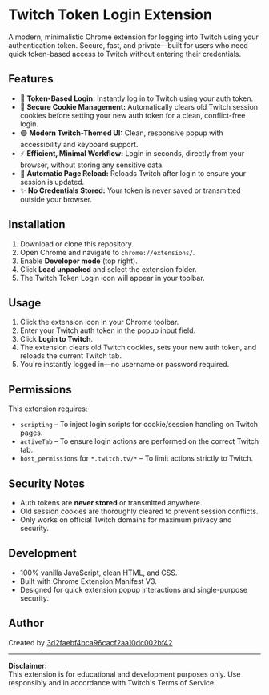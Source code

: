# Twitch Token Login Extension

A modern, minimalistic Chrome extension for logging into Twitch using your authentication token. Secure, fast, and private—built for users who need quick token-based access to Twitch without entering their credentials.

## Features

- 🔑 **Token-Based Login:** Instantly log in to Twitch using your auth token.
- 🧹 **Secure Cookie Management:** Automatically clears old Twitch session cookies before setting your new auth token for a clean, conflict-free login.
- 🟣 **Modern Twitch-Themed UI:** Clean, responsive popup with accessibility and keyboard support.
- ⚡ **Efficient, Minimal Workflow:** Login in seconds, directly from your browser, without storing any sensitive data.
- 🔄 **Automatic Page Reload:** Reloads Twitch after login to ensure your session is updated.
- ✨ **No Credentials Stored:** Your token is never saved or transmitted outside your browser.

## Installation

1. Download or clone this repository.
2. Open Chrome and navigate to `chrome://extensions/`.
3. Enable **Developer mode** (top right).
4. Click **Load unpacked** and select the extension folder.
5. The Twitch Token Login icon will appear in your toolbar.

## Usage

1. Click the extension icon in your Chrome toolbar.
2. Enter your Twitch auth token in the popup input field.
3. Click **Login to Twitch**.
4. The extension clears old Twitch cookies, sets your new auth token, and reloads the current Twitch tab.
5. You're instantly logged in—no username or password required.

## Permissions

This extension requires:
- `scripting` – To inject login scripts for cookie/session handling on Twitch pages.
- `activeTab` – To ensure login actions are performed on the correct Twitch tab.
- `host_permissions` for `*.twitch.tv/*` – To limit actions strictly to Twitch.

## Security Notes

- Auth tokens are **never stored** or transmitted anywhere.
- Old session cookies are thoroughly cleared to prevent session conflicts.
- Only works on official Twitch domains for maximum privacy and security.

## Development

- 100% vanilla JavaScript, clean HTML, and CSS.
- Built with Chrome Extension Manifest V3.
- Designed for quick extension popup interactions and single-purpose security.

## Author

Created by [3d2faebf4bca96cacf2aa10dc002bf42](https://github.com/3d2faebf4bca96cacf2aa10dc002bf42)

---

**Disclaimer:**  
This extension is for educational and development purposes only. Use responsibly and in accordance with Twitch's Terms of Service.
